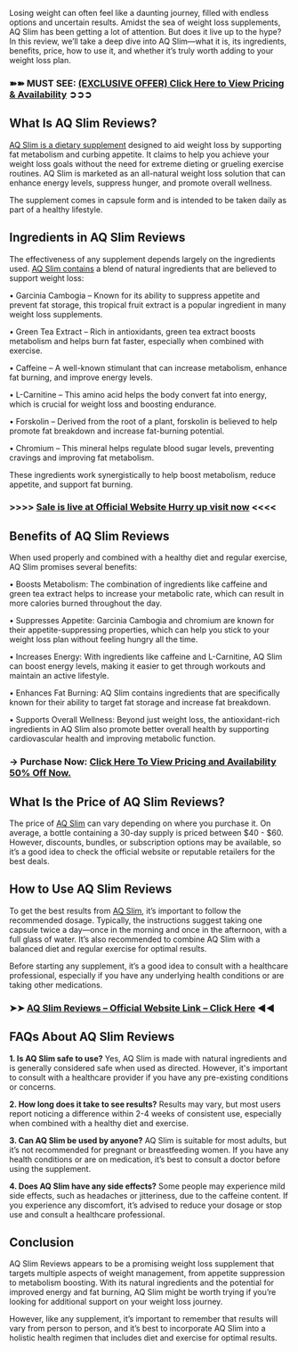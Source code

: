 Losing weight can often feel like a daunting journey, filled with endless options and uncertain results. Amidst the sea of weight loss supplements, AQ Slim has been getting a lot of attention. But does it live up to the hype? In this review, we’ll take a deep dive into AQ Slim—what it is, its ingredients, benefits, price, how to use it, and whether it’s truly worth adding to your weight loss plan.

### ➽➽ MUST SEE: [(EXCLUSIVE OFFER) Click Here to View Pricing & Availability](https://dailynutraboost.com/go-aq-slim/) ➲➲➲

## What Is AQ Slim Reviews?
[AQ Slim is a dietary supplement](https://dailynutraboost.com/aq-slim-reviews/) designed to aid weight loss by supporting fat metabolism and curbing appetite. It claims to help you achieve your weight loss goals without the need for extreme dieting or grueling exercise routines. AQ Slim is marketed as an all-natural weight loss solution that can enhance energy levels, suppress hunger, and promote overall wellness.

The supplement comes in capsule form and is intended to be taken daily as part of a healthy lifestyle.

## Ingredients in AQ Slim Reviews
The effectiveness of any supplement depends largely on the ingredients used. [AQ Slim contains](https://www.facebook.com/AQ.Slim.Review/) a blend of natural ingredients that are believed to support weight loss:

•	Garcinia Cambogia – Known for its ability to suppress appetite and prevent fat storage, this tropical fruit extract is a popular ingredient in many weight loss supplements.

•	Green Tea Extract – Rich in antioxidants, green tea extract boosts metabolism and helps burn fat faster, especially when combined with exercise.

•	Caffeine – A well-known stimulant that can increase metabolism, enhance fat burning, and improve energy levels.

•	L-Carnitine – This amino acid helps the body convert fat into energy, which is crucial for weight loss and boosting endurance.

•	Forskolin – Derived from the root of a plant, forskolin is believed to help promote fat breakdown and increase fat-burning potential.

•	Chromium – This mineral helps regulate blood sugar levels, preventing cravings and improving fat metabolism.

These ingredients work synergistically to help boost metabolism, reduce appetite, and support fat burning.

### >>>> [Sale is live at Official Website Hurry up visit now](https://dailynutraboost.com/go-aq-slim/) <<<<

## Benefits of AQ Slim Reviews
When used properly and combined with a healthy diet and regular exercise, AQ Slim promises several benefits:

•	Boosts Metabolism: The combination of ingredients like caffeine and green tea extract helps to increase your metabolic rate, which can result in more calories burned throughout the day.

•	Suppresses Appetite: Garcinia Cambogia and chromium are known for their appetite-suppressing properties, which can help you stick to your weight loss plan without feeling hungry all the time.

•	Increases Energy: With ingredients like caffeine and L-Carnitine, AQ Slim can boost energy levels, making it easier to get through workouts and maintain an active lifestyle.

•	Enhances Fat Burning: AQ Slim contains ingredients that are specifically known for their ability to target fat storage and increase fat breakdown.

•	Supports Overall Wellness: Beyond just weight loss, the antioxidant-rich ingredients in AQ Slim also promote better overall health by supporting cardiovascular health and improving metabolic function.

### → Purchase Now: [Click Here To View Pricing and Availability 50% Off Now.](https://dailynutraboost.com/go-aq-slim/)

## What Is the Price of AQ Slim Reviews?
The price of [AQ Slim](https://www.facebook.com/groups/aq.slim.review) can vary depending on where you purchase it. On average, a bottle containing a 30-day supply is priced between $40 - $60. However, discounts, bundles, or subscription options may be available, so it’s a good idea to check the official website or reputable retailers for the best deals.

## How to Use AQ Slim Reviews
To get the best results from [AQ Slim](https://www.facebook.com/events/1288809168854012/), it’s important to follow the recommended dosage. Typically, the instructions suggest taking one capsule twice a day—once in the morning and once in the afternoon, with a full glass of water. It’s also recommended to combine AQ Slim with a balanced diet and regular exercise for optimal results.

Before starting any supplement, it’s a good idea to consult with a healthcare professional, especially if you have any underlying health conditions or are taking other medications.

### ➤➤ [AQ Slim Reviews – Official Website Link – Click Here](https://dailynutraboost.com/go-aq-slim/) ◀◀

## FAQs About AQ Slim Reviews

**1. Is AQ Slim safe to use?** 
Yes, AQ Slim is made with natural ingredients and is generally considered safe when used as directed. However, it's important to consult with a healthcare provider if you have any pre-existing conditions or concerns.

**2. How long does it take to see results?** 
Results may vary, but most users report noticing a difference within 2-4 weeks of consistent use, especially when combined with a healthy diet and exercise.

**3. Can AQ Slim be used by anyone?** 
AQ Slim is suitable for most adults, but it’s not recommended for pregnant or breastfeeding women. If you have any health conditions or are on medication, it’s best to consult a doctor before using the supplement.

**4. Does AQ Slim have any side effects?** 
Some people may experience mild side effects, such as headaches or jitteriness, due to the caffeine content. If you experience any discomfort, it’s advised to reduce your dosage or stop use and consult a healthcare professional.


## Conclusion
AQ Slim Reviews appears to be a promising weight loss supplement that targets multiple aspects of weight management, from appetite suppression to metabolism boosting. With its natural ingredients and the potential for improved energy and fat burning, AQ Slim might be worth trying if you’re looking for additional support on your weight loss journey.

However, like any supplement, it’s important to remember that results will vary from person to person, and it’s best to incorporate AQ Slim into a holistic health regimen that includes diet and exercise for optimal results.


